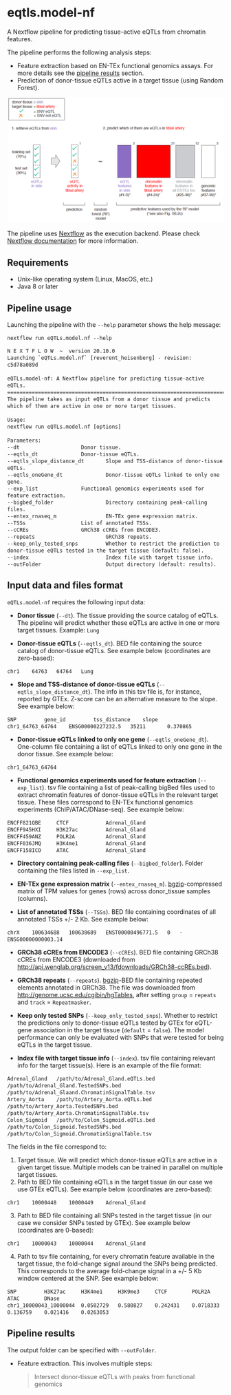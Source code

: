 # eqtls.model-nf

A Nextflow pipeline for predicting tissue-active eQTLs from chromatin features.

The pipeline performs the following analysis steps:

* Feature extraction based on EN-TEx functional genomics assays. For more details see the [pipeline results](https://github.com/bborsari/eQTLs.model-nf#pipeline-results) section.
* Prediction of donor-tissue eQTLs active in a target tissue (using Random Forest).

![](https://github.com/bborsari/eQTLs.model-nf/blob/main/wiki.images/schema.png)

The pipeline uses [Nextflow](http://www.nextflow.io) as the execution backend. Please check [Nextflow documentation](http://www.nextflow.io/docs/latest/index.html) for more information.

## Requirements

- Unix-like operating system (Linux, MacOS, etc.)
- Java 8 or later 

## Pipeline usage

Launching the pipeline with the `--help` parameter shows the help message:

```
nextflow run eQTLs.model.nf --help
```

```
N E X T F L O W  ~  version 20.10.0
Launching `eQTLs.model.nf` [reverent_heisenberg] - revision: c5d78a089d

eQTLs.model-nf: A Nextflow pipeline for predicting tissue-active eQTLs.
==============================================================================================
The pipeline takes as input eQTLs from a donor tissue and predicts which of them are active in one or more target tissues.

Usage:
nextflow run eQTLs.model.nf [options]

Parameters:
--dt			    	Donor tissue.
--eqtls_dt		    	Donor-tissue eQTLs.
--eqtls_slope_distance_dt    	Slope and TSS-distance of donor-tissue eQTLs.
--eqtls_oneGene_dt           	Donor-tissue eQTLs linked to only one gene.
--exp_list		    	Functional genomics experiments used for feature extraction.
--bigbed_folder              	Directory containing peak-calling files.
--entex_rnaseq_m             	EN-TEx gene expression matrix.
--TSSs			    	List of annotated TSSs.
--cCREs			    	GRCh38 cCREs from ENCODE3.
--repeats             	    	GRCh38 repeats.
--keep_only_tested_snps      	Whether to restrict the prediction to donor-tissue eQTLs tested in the target tissue (default: false).
--index                         Index file with target tissue info.
--outFolder                     Output directory (default: results).
```

## Input data and files format

`eQTLs.model-nf` requires the following input data:

* **Donor tissue** (`--dt`). The tissue providing the source catalog of eQTLs. The pipeline will predict whether these eQTLs are active in one or more target tissues. Example: `Lung`

* **Donor-tissue eQTLs** (`--eqtls_dt`). BED file containing the source catalog of donor-tissue eQTLs. See example below (coordinates are zero-based):

```
chr1	64763	64764	Lung
```

* **Slope and TSS-distance of donor-tissue eQTLs** (`--eqtls_slope_distance_dt`). The info in this tsv file is, for instance, reported by GTEx. Z-score can be an alternative measure to the slope. See example below:

```
SNP			gene_id			tss_distance	slope
chr1_64763_64764	ENSG00000227232.5	35211		0.370865
```

* **Donor-tissue eQTLs linked to only one gene** (`--eqtls_oneGene_dt`). One-column file containing a list of eQTLs linked to only one gene in the donor tissue. See example below:

```
chr1_64763_64764
```

* **Functional genomics experiments used for feature extraction** (`--exp_list`). tsv file containing a list of peak-calling bigBed files used to extract chromatin features of donor-tissue eQTLs in the relevant target tissue. These files correspond to EN-TEx functional genomics experiments (ChIP/ATAC/DNase-seq). See example below:

```
ENCFF821QBE     CTCF            Adrenal_Gland
ENCFF945HXI     H3K27ac         Adrenal_Gland
ENCFF459ANZ     POLR2A          Adrenal_Gland
ENCFF036JMQ     H3K4me1         Adrenal_Gland
ENCFF158ICO     ATAC            Adrenal_Gland
```

* **Directory containing peak-calling files** (`--bigbed_folder`). Folder containing the files listed in `--exp_list`.

* **EN-TEx gene expression matrix** (`--entex_rnaseq_m`). [bgzip](http://www.htslib.org/doc/bgzip.html)-compressed matrix of TPM values for genes (rows) across donor_tissue samples (columns). 

* **List of annotated TSSs** (`--TSSs`). BED file containing coordinates of all annotated TSSs +/- 2 Kb. See example below:

```
chrX	100634688	100638689	ENST00000496771.5	0	-	ENSG00000000003.14
```

* **GRCh38 cCREs from ENCODE3** (`--cCREs`). BED file containing GRCh38 cCREs from ENCODE3 (downloaded from http://api.wenglab.org/screen_v13/fdownloads/GRCh38-ccREs.bed).

* **GRCh38 repeats** (`--repeats`). [bgzip](http://www.htslib.org/doc/bgzip.html)-BED file containing repeated elements annotated in GRCh38. The file was downloaded from http://genome.ucsc.edu/cgibin/hgTables, after setting `group` = `repeats` and `track` = `Repeatmasker`.

* **Keep only tested SNPs** (`--keep_only_tested_snps`). Whether to restrict the predictions only to donor-tissue eQTLs tested by GTEx for eQTL-gene association in the target tissue (`default` = `false`). The model performance can only be evaluated with SNPs that were tested for being eQTLs in the target tissue. 

* **Index file with target tissue info** (`--index`). tsv file containing relevant info for the target tissue(s). Here is an example of the file format:

```
Adrenal_Gland	/path/to/Adrenal_Gland.eQTLs.bed	/path/to/Adrenal_Gland.TestedSNPs.bed	/path/to/Adrenal_Glaand.ChromatinSignalTable.tsv
Artery_Aorta	/path/to/Artery_Aorta.eQTLs.bed		/path/to/Artery_Aorta.TestedSNPs.bed	/path/to/Artery_Aorta.ChromatinSignalTable.tsv
Colon_Sigmoid   /path/to/Colon_Sigmoid.eQTLs.bed        /path/to/Colon_Sigmoid.TestedSNPs.bed   /path/to/Colon_Sigmoid.ChromatinSignalTable.tsv
```

The fields in the file correspond to:

1. Target tissue. We will predict which donor-tissue eQTLs are active in a given target tissue. Multiple models can be trained in parallel on multiple target tissues. 
2. Path to BED file containing eQTLs in the target tissue (in our case we use GTEx eQTLs). See example below (coordinates are zero-based):

```
chr1	10000448	10000449	Adrenal_Gland
```

3. Path to BED file containing all SNPs tested in the target tissue (in our case we consider SNPs tested by GTEx). See example below (coordinates are 0-based):

```
chr1	10000043	10000044	Adrenal_Gland
```


4. Path to tsv file containing, for every chromatin feature available in the target tissue, the fold-change signal around the SNPs being predicted. This corresponds to the average fold-change signal in a +/- 5 Kb window centered at the SNP. See example below:

```
SNP			H3K27ac		H3K4me1		H3K9me3		CTCF		POLR2A		ATAC		DNase
chr1_10000043_10000044	0.0502729	0.580827	0.242431	0.0718333	0.136759	0.021416	0.0263053
``` 


## Pipeline results

The output folder can be specified with `--outFolder`.  

* Feature extraction. This involves multiple steps:
  > Intersect donor-tissue eQTLs with peaks from functional genomics  
